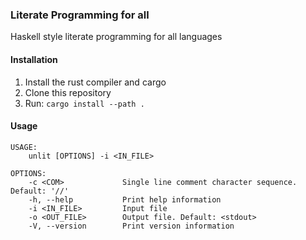### Literate Programming for all

Haskell style literate programming for all languages

#### Installation
1. Install the rust compiler and cargo
2. Clone this repository
3. Run: `cargo install --path .`

#### Usage
```
USAGE:
    unlit [OPTIONS] -i <IN_FILE>

OPTIONS:
    -c <COM>             Single line comment character sequence. Default: '//'
    -h, --help           Print help information
    -i <IN_FILE>         Input file
    -o <OUT_FILE>        Output file. Default: <stdout>
    -V, --version        Print version information
```